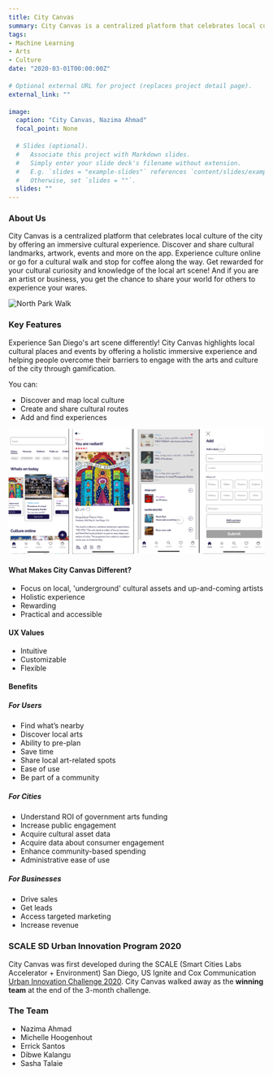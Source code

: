 ```yaml
---
title: City Canvas
summary: City Canvas is a centralized platform that celebrates local culture of the city by offering an immersive cultural experience.
tags:
- Machine Learning
- Arts
- Culture
date: "2020-03-01T00:00:00Z"

# Optional external URL for project (replaces project detail page).
external_link: ""

image:
  caption: "City Canvas, Nazima Ahmad"
  focal_point: None

  # Slides (optional).
  #   Associate this project with Markdown slides.
  #   Simply enter your slide deck's filename without extension.
  #   E.g. `slides = "example-slides"` references `content/slides/example-slides.md`.
  #   Otherwise, set `slides = ""`.
  slides: ""
---
```


### About Us
City Canvas is a centralized platform that celebrates local culture of the city by offering an immersive cultural experience. Discover and share cultural landmarks, artwork, events and more on the app. Experience culture online or go for a cultural walk and stop for coffee along the way. Get rewarded for your cultural curiosity and knowledge of the local art scene! And if you are an artist or business, you get the chance to share your world for others to experience your wares.

![North Park Walk](https://youtu.be/RX9rRuYnVmk "North Park Walk")

### Key Features
Experience San Diego's art scene differently! City Canvas highlights local cultural places and events by offering a holistic immersive experience and helping people overcome their barriers to engage with the arts and culture of the city through gamification.   

You can:  
- Discover and map local culture
- Create and share cultural routes
- Add and find experiences

![City Canvas App](city_canvas.png "App Look and Feel")

#### What Makes City Canvas Different?
- Focus on local, 'underground' cultural assets and up-and-coming artists
- Holistic experience
- Rewarding
- Practical and accessible

#### UX Values
- Intuitive
- Customizable
- Flexible

#### Benefits

##### For Users
- Find what’s nearby
- Discover local arts
- Ability to pre-plan
- Save time
- Share local art-related spots
- Ease of use
- Be part of a community

##### For Cities
- Understand ROI of government arts funding
- Increase public engagement
- Acquire cultural asset data
- Acquire data about consumer engagement
- Enhance community-based spending
- Administrative ease of use

##### For Businesses
- Drive sales
- Get leads
- Access targeted marketing
- Increase revenue

### SCALE SD Urban Innovation Program 2020
City Canvas was first developed during the SCALE (Smart Cities Labs Accelerator + Environment) San Diego, US Ignite and Cox Communication [Urban Innovation Challenge 2020](https://www.scalesd.com/innovation-2020/). City Canvas walked away as the **winning team** at the end of the 3-month challenge.

### The Team
- Nazima Ahmad
- Michelle Hoogenhout
- Errick Santos
- Dibwe Kalangu
- Sasha Talaie
